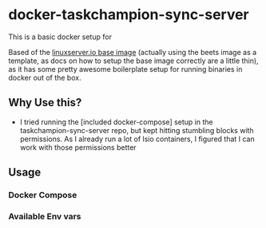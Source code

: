# docker-taskchampion-sync-server

This is a basic docker setup for

Based of the [linuxserver.io base image]() (actually using the beets image as a template, as docs on how to setup the base image correctly are a little thin), as it has some pretty awesome boilerplate setup for running binaries in docker out of the box.

## Why Use this?

- I tried running the [included docker-compose] setup in the taskchampion-sync-server repo, but kept hitting stumbling blocks with permissions. As I already run a lot of lsio containers, I figured that I can work with those permissions better

## Usage

### Docker Compose

### Available Env vars

